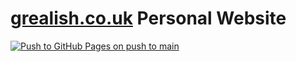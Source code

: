 # [grealish.co.uk](https://grealish.co.uk/) Personal Website
[![Push to GitHub Pages on push to main](https://github.com/a-grealish/grealish.co.uk/actions/workflows/deploy.yml/badge.svg)](https://github.com/a-grealish/grealish.co.uk/actions/workflows/deploy.yml)